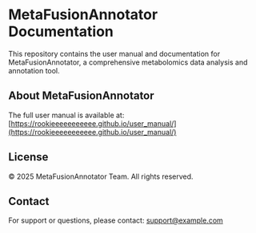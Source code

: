 # MetaFusionAnnotator Documentation

This repository contains the user manual and documentation for MetaFusionAnnotator, a comprehensive metabolomics data analysis and annotation tool.

## About MetaFusionAnnotator

The full user manual is available at: [https://rookieeeeeeeeeee.github.io/user_manual/](https://rookieeeeeeeeeee.github.io/user_manual/)


## License

© 2025 MetaFusionAnnotator Team. All rights reserved.

## Contact

For support or questions, please contact: support@example.com 